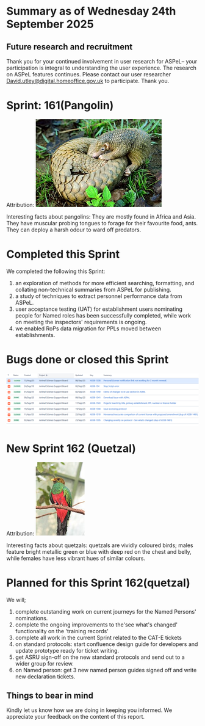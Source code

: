 # Summary as of Wednesday 24th September 2025



## Future research and recruitment 

Thank you for your continued involvement in user research for ASPeL– your participation is integral to understanding the user experience. The research on ASPeL features continues. Please contact our user researcher David.utley@digital.homeoffice.gov.uk to participate. Thank you.  
 
# Sprint: 161(Pangolin)









Attribution:
![Shukran888, CC BY-SA 4.0 <https://creativecommons.org/licenses/by-sa/4.0>, via Wikimedia Commons](graphs/Philippine_Pangolin.jpg)











Interesting facts about pangolins: They are mostly found in Africa and Asia. They have muscular probing tongues to forage for their favourite food, ants. They can deploy a harsh odour to ward off predators.

# Completed this Sprint
We completed the following this Sprint:
1) an exploration of methods for more efficient searching, formatting, and collating non-technical summaries from ASPeL for publishing.
2) a study of techniques to extract personnel performance data from ASPeL.
3) user acceptance testing (UAT) for establishment users nominating people for Named roles has been successfully completed, while work on meeting the inspectors' requirements is ongoing.
4) we enabled RoPs data migration for PPLs moved between establishments.
 



    







# Bugs done or closed this Sprint
![bugs fixed 24092025](graphs/Bugs240925.png)





 














# New Sprint 162 (Quetzal)











Attribution:
![Flickr user chdwckvnstrsslhm . Photo uploaded to commons by user ltshears, CC BY 2.0 <https://creativecommons.org/licenses/by/2.0>, via Wikimedia Commons](graphs/Quetzal.jpg)











Interesting facts about quetzals: quetzals are vividly coloured birds; males feature bright metallic green or blue with deep red on the chest and belly, while females have less vibrant hues of similar colours.

# Planned for this Sprint 162(quetzal)
We will;

1) complete outstanding work on current journeys for the Named Persons' nominations.
2) complete the ongoing improvements to the'see what's changed' functionality on the 'training records'
3) complete all work in the current Sprint related to the CAT-E tickets
4) on standard protocols: start confluence design guide for developers and update prototype ready for ticket writing.
7) get ASRU sign-off on the new standard protocols and  send out to a wider group for review.
8) on Named person: get 3 new named person guides signed off and write new declaration tickets.
  
   
   

   

## Things to bear in mind
Kindly let us know how we are doing in keeping you informed. We appreciate your feedback on the content of this report. 








